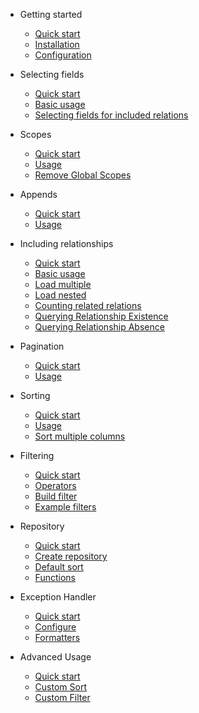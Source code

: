- Getting started
  - [Quick start](README.md)
  - [Installation](installation.md)
  - [Configuration](configuration.md)

- Selecting fields
  - [Quick start](selecting_fields.md?id=selecting-fields)
  - [Basic usage](selecting_fields.md?id=basic-usage)
  - [Selecting fields for included relations](selecting_fields.md?id=selecting-fields-for-included-relations)

- Scopes
  - [Quick start](scopes.md?id=scopes)
  - [Usage](scopes.md?id=usage)
  - [Remove Global Scopes](scopes.md?id=remove-global-scopes)

- Appends
  - [Quick start](appends.md?id=appends)
  - [Usage](appends.md?id=usage)

- Including relationships
  - [Quick start](including_relationships.md?id=including-relationships)
  - [Basic usage](including_relationships.md?id=basic-usage)
  - [Load multiple](including_relationships.md?id=load-multiple)
  - [Load nested](including_relationships.md?id=load-nested)
  - [Counting related relations](including_relationships.md?id=counting-related-relations)
  - [Querying Relationship Existence](including_relationships.md?id=querying-relationship-existence)
  - [Querying Relationship Absence](including_relationships.md?id=querying-relationship-absence)

- Pagination
  - [Quick start](pagination.md?id=pagination)
  - [Usage](pagination.md?id=usage)

- Sorting
  - [Quick start](sorting.md?id=sorting)
  - [Usage](sorting.md?id=usage)
  - [Sort multiple columns](sorting.md?id=sort-multiple-columns)

- Filtering
  - [Quick start](filtering.md?id=filtering)
  - [Operators](filtering.md?id=operators)
  - [Build filter](filtering.md?id=build-filter)
  - [Example filters](filtering.md?id=example-filters)

- Repository
  - [Quick start](repository.md?id=repository)
  - [Create repository](repository.md?id=create-repository)
  - [Default sort](repository.md?id=default-sort)
  - [Functions](repository.md?id=functions)

- Exception Handler
  - [Quick start](exception_handler.md?id=exception-handler)
  - [Configure](exception_handler.md?id=configure)
  - [Formatters](exception_handler.md?id=formatters)

- Advanced Usage
  - [Quick start](advanced_usage.md?id=avanced_usage)
  - [Custom Sort](advanced_usage.md?id=custom-sort)
  - [Custom Filter](advanced_usage.md?id=custom-filter)